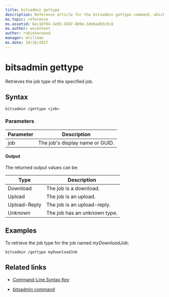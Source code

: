 ```yaml
---
title: bitsadmin gettype
description: Reference article for the bitsadmin gettype command, which retrieves the job type of the specified job.
ms.topic: reference
ms.assetid: bec16f04-3e95-4587-889e-3de6ad03c9c8
ms.author: wscontent
author: robinharwood
manager: mtillman
ms.date: 10/16/2017
---
```


# bitsadmin gettype

Retrieves the job type of the specified job.

## Syntax

```
bitsadmin /gettype <job>
```

### Parameters

| Parameter | Description |
| -------------- | -------------- |
| job | The job's display name or GUID. |

#### Output

The returned output values can be:

| Type | Description |
| --------------- | ----------- |
| Download | The job is a download. |
| Upload | The job is an upload. |
| Upload-Reply | The job is an upload-reply. |
| Unknown | The job has an unknown type. |

## Examples

To retrieve the job type for the job named *myDownloadJob*:

```
bitsadmin /gettype myDownloadJob
```

## Related links

- [Command-Line Syntax Key](command-line-syntax-key.md)

- [bitsadmin command](bitsadmin.md)
